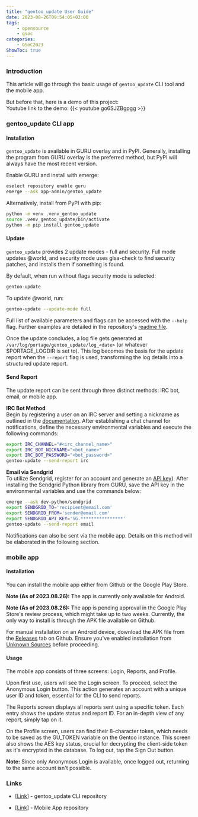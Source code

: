 ```yaml
---
title: "gentoo_update User Guide"
date: 2023-08-26T09:54:05+03:00
tags:
    - opensource
    - gsoc
categories:
    - GSoC2023
ShowToc: true
---
```


### Introduction
This article will go through the basic usage of `gentoo_update` CLI 
tool and the mobile app.  

But before that, here is a demo of this project:  
Youtube link to the demo: {{< youtube go6SJZBgpgg >}}


### gentoo_update CLI app
#### Installation
`gentoo_update` is available in GURU overlay and in PyPI. 
Generally, installing the program from GURU overlay is the preferred method, 
but PyPI will always have the most recent version.  

Enable GURU and install with emerge:
```bash
eselect repository enable guru
emerge --ask app-admin/gentoo_update
```

Alternatively, install from PyPI with pip:
```bash
python -m venv .venv_gentoo_update
source .venv_gentoo_update/bin/activate
python -m pip install gentoo_update
```

#### Update 
`gentoo_update` provides 2 update modes - full and security. Full mode updates @world, 
and security mode uses glsa-check to find security patches, and installs them if something 
is found.  

By default, when run without flags security mode is selected:
```bash
gentoo-update
```

To update @world, run:
```bash
gentoo-update --update-mode full
```

Full list of available parameters and flags can be accessed with the `--help` flag. 
Further examples are detailed in the repository's 
[readme file](https://github.com/Lab-Brat/gentoo_update).  

Once the update concludes, a log file gets generated at 
`/var/log/portage/gentoo_update/log_<date>` (or whatever $PORTAGE_LOGDIR is set to). 
This log becomes the basis for the update report when the `--report` flag is used, 
transforming the log details into a structured update report.  

#### Send Report
The update report can be sent through three distinct methods: IRC bot, email, or mobile app.

**IRC Bot Method**  
Begin by registering a user on an IRC server and setting a nickname as outlined in the 
[documentation](https://libera.chat/guides/registration). 
After establishing a chat channel for notifications, 
define the necessary environmental variables and execute the following commands:
```bash
export IRC_CHANNEL="#<irc_channel_name>"
export IRC_BOT_NICKNAME="<bot_name>"
export IRC_BOT_PASSWORD="<bot_password>"
gentoo-update --send-report irc
```

**Email via Sendgrid**  
To utilize Sendgrid, register for an account and generate an 
[API key](https://docs.sendgrid.com/ui/account-and-settings/api-keys)). 
After installing the Sendgrid Python library from GURU, 
save the API key in the environmental variables and use the commands below:
```bash
emerge --ask dev-python/sendgrid
export SENDGRID_TO='recipient@email.com'
export SENDGRID_FROM='sender@email.com'
export SENDGRID_API_KEY='SG.****************'
gentoo-update --send-report email
```

Notifications can also be sent via the mobile app. 
Details on this method will be elaborated in the following section.


### mobile app
#### Installation
You can install the mobile app either from Github or the Google Play Store.  

**Note (As of 2023.08.26):** The app is currently only available for Android.  

**Note (As of 2023.08.26):** The app is pending approval in the Google Play Store's 
review process, which might take up to two weeks. 
Currently, the only way to install is through the APK file available on Github.

For manual installation on an Android device, download the APK file from the 
[Releases](https://github.com/Lab-Brat/gentoo_update_flutter/releases) tab on Github. 
Ensure you've enabled installation from 
[Unknown Sources](https://www.applivery.com/docs/mobile-app-distribution/android-unknown-sources/) 
before proceeding.  

#### Usage
The mobile app consists of three screens: Login, Reports, and Profile.

Upon first use, users will see the Login screen. 
To proceed, select the Anonymous Login button. 
This action generates an account with a unique user ID and token, 
essential for the CLI to send reports.  

The Reports screen displays all reports sent using a specific token. 
Each entry shows the update status and report ID. 
For an in-depth view of any report, simply tap on it.  

On the Profile screen, users can find their 8-character token, 
which needs to be saved as the GU_TOKEN variable on the Gentoo instance. 
This screen also shows the AES key status, crucial for decrypting the 
client-side token as it's encrypted in the database. 
To log out, tap the Sign Out button.  

**Note:** Since only Anonymous Login is available, once logged out, returning to the same account isn't possible.


### Links
- [[Link](https://github.com/Lab-Brat/gentoo_update)] - gentoo_update CLI repository
* [[Link](https://github.com/Lab-Brat/gentoo_update_flutter)] - Mobile App repository
